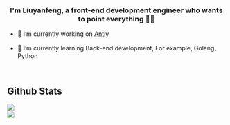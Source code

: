 ### <div align="center">I'm Liuyanfeng, a front-end development engineer who wants to point everything 👨‍💻</div>  
  

- 🔭 I’m currently working on [Antiy](https://www.antiy.cn/)  
  

- 🌱 I’m currently learning Back-end development, For example, Golang、Python  
  

<br/>  

## Github Stats  
<div align="center1">
  <img src="https://github-readme-stats.vercel.app/api/top-langs/?username=Aliuyanfeng&hide_border=true&layout=compact" align="center" />
</div>    
<div align="center">
  <img src="https://github-readme-stats.vercel.app/api?username=Aliuyanfeng&show_icons=true&count_private=true&hide_border=true" align="left" />  
</div>     

<br/>  



